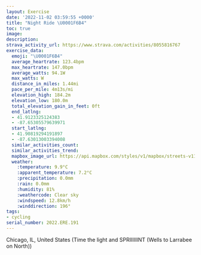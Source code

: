 ```yaml
---
layout: Exercise
date: '2022-11-02 03:59:55 +0000'
title: "Night Ride \U0001F6B4"
toc: true
image:
description:
strava_activity_url: https://www.strava.com/activities/8055816767
exercise_data:
  emoji: "\U0001F6B4"
  average_heartrate: 123.4bpm
  max_heartrate: 147.0bpm
  average_watts: 94.1W
  max_watts: W
  distance_in_miles: 1.44mi
  pace_per_mile: 4m13s/mi
  elevation_high: 184.2m
  elevation_low: 180.0m
  total_elevation_gain_in_feet: 0ft
  end_latlng:
  - 41.9123325124383
  - -87.65305579639971
  start_latlng:
  - 41.90819294191897
  - -87.63013003394008
  similar_activities_count:
  similar_activities_trend:
  mapbox_image_url: https://api.mapbox.com/styles/v1/mapbox/streets-v11/static/path-5+787af2-1.0(ynx~FpgzuOuEHs%40DOFEFGPCX%3FvDD~EIzDBnEDbCCxC%3F~IFbH%40nDFlLR%60NLzTAhECt%40On%40u%40lAeA%60BSd%40CZDdB),pin-s-s+e5b22e(-87.63017,41.90973),pin-s-f+89ae00(-87.6514,41.911779999999986)/auto/800x800?access_token=pk.eyJ1Ijoiam9zaGJlY2ttYW4iLCJhIjoiY205eWR2aDd1MWZ6djJrbXc4a3M0bWZleiJ9.XiG9OWkNcZk2QzjJbxLB4A
  weather:
    :temperature: 9.9°C
    :apparent_temperature: 7.2°C
    :precipitation: 0.0mm
    :rain: 0.0mm
    :humidity: 81%
    :weathercode: Clear sky
    :windspeed: 12.8km/h
    :winddirection: 196°
tags:
- cycling
serial_number: 2022.ERE.191
---
```

Chicago, IL, United States (Time the light and SPRIIIIIINT (Wells to Larrabee on North))
